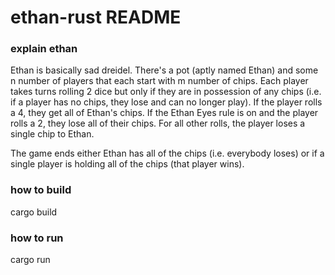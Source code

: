 # ethan-rust README

### explain ethan
Ethan is basically sad dreidel. There's a pot (aptly named Ethan) and some n number of players that each start with m number of chips. Each player takes turns rolling 2 dice but only if they are in possession of any chips (i.e. if a player has no chips, they lose and can no longer play). If the player rolls a 4, they get all of Ethan's chips. If the Ethan Eyes rule is on and the player rolls a 2, they lose all of their chips. For all other rolls, the player loses a single chip to Ethan. 

The game ends either Ethan has all of the chips (i.e. everybody loses) or if a single player is holding all of the chips (that player wins).

### how to build
cargo build

### how to run
cargo run
